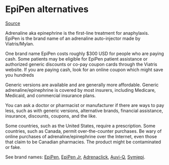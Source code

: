 <!--
source: gpt-3 + jph editing
tags: alternatives treatments
-->

# EpiPen alternatives

[Source](https://www.drugs.com/article/epipen-cost-alternatives.html)

Adrenaline aka epinephrine is the first-line treatment for anaphylaxis. EpiPen is the brand name of an adrenaline auto-injector made by Viatris/Mylan.

One brand name EpiPen costs roughly $300 USD for people who are paying cash. Some patients may be eligible for EpiPen patient assistance or authorized generic discounts or co-pay coupon cards through the Viatris website. If you are paying cash, look for an online coupon which might save you hundreds

Generic versions are available and are generally more affordable. Generic adrenaline/epinephrine is covered by most insurers, including Medicare, Medicaid, and commercial insurance plans.

You can ask a doctor or pharmacist or manufacturer if there are ways to pay less, such as with generic versions, alternative brands, financial assistance, insurance, discounts, coupons, and the like.

Some countries, such as the United States, require a prescription. Some countries, such as Canada, permit over-the-counter purchases. Be wary of online purchases of adrenaline/epinephrine over the Internet, even those that claim to be Canadian pharmacies. The product might be contaminated or fake.

See brand names: [EpiPen](../epipen/), [EpiPen Jr](../epipen-jr), [Adrenaclick](../adrenaclick), [Auvi-Q](../auvi-q/), [Symjepi](../symjepi/).

